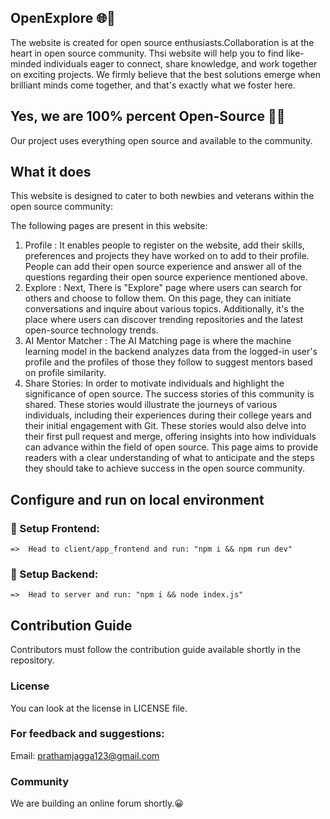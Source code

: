 ##       OpenExplore  🌐🧠
The website is created for open source enthusiasts.Collaboration is at the heart in open source community. Thsi website will help you to  find like-minded individuals eager to connect, share knowledge, and work together on exciting projects. We firmly believe that the best solutions emerge when brilliant minds come together, and that's exactly what we foster here.

## Yes, we are 100% percent Open-Source 🌟💯
Our project uses everything open source and available to the community.

## What it does
This website is designed to cater to both newbies and veterans within the open source community:

The following pages are present in this website:

1.  Profile :  It enables people to register on the website, add their skills, preferences and projects they have worked on to add to their profile. People can add their open source experience and answer all of the questions regarding their open source experience mentioned above.
2.  Explore  :  Next, There is  "Explore" page where users can search for others and choose to follow them. On this page, they can initiate conversations and inquire about various topics. Additionally, it's the place where users can discover trending repositories and the latest open-source technology trends.
3. AI Mentor Matcher : The AI Matching page is where the machine learning model in the backend analyzes data from the logged-in user's profile and the profiles of those they follow to suggest mentors based on profile similarity.
4. Share Stories: In order to motivate individuals and highlight the significance of open source. The success stories of this community is shared. These stories would illustrate the journeys of various individuals, including their experiences during their college years and their initial engagement with Git. These stories would also delve into their first pull request and merge, offering insights into how individuals can advance within the field of open source. This page aims to provide readers with a clear understanding of what to anticipate and the steps they should take to achieve success in the open source community.

## Configure and run on local environment

### 🚀 Setup Frontend:
    =>  Head to client/app_frontend and run: "npm i && npm run dev" 
### 🚀 Setup Backend:
    =>  Head to server and run: "npm i && node index.js"

## Contribution Guide
Contributors must follow the contribution guide available shortly in the repository.

### License
You can look at the license in LICENSE file.

### For feedback and suggestions:
Email: prathamjagga123@gmail.com

### Community
We are building an online forum shortly.😀
